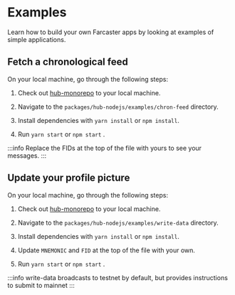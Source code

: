 # Examples

Learn how to build your own Farcaster apps by looking at examples of simple applications.

## Fetch a chronological feed

On your local machine, go through the following steps:

1. Check out [hub-monorepo](https://github.com/farcasterxyz/hub-monorepo) to your local machine.

2. Navigate to the `packages/hub-nodejs/examples/chron-feed` directory.

3. Install dependencies with `yarn install` or `npm install`.

4. Run `yarn start` or `npm start` .

:::info
Replace the FIDs at the top of the file with yours to see your messages.
:::

## Update your profile picture

On your local machine, go through the following steps:

1. Check out [hub-monorepo](https://github.com/farcasterxyz/hub-monorepo) to your local machine.

2. Navigate to the `packages/hub-nodejs/examples/write-data` directory.

3. Install dependencies with `yarn install` or `npm install`.

4. Update `MNEMONIC` and `FID` at the top of the file with your own.

5. Run `yarn start` or `npm start` .

:::info
write-data broadcasts to testnet by default, but provides instructions to submit to mainnet
:::
